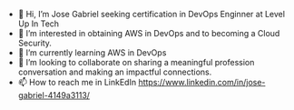 - 👋 Hi, I’m Jose Gabriel seeking certification in DevOps Enginner at Level Up In Tech
- 👀 I’m interested in obtaining AWS in DevOps and to becoming a Cloud Security. 
- 🌱 I’m currently learning AWS in DevOps
- 💞️ I’m looking to collaborate on sharing a meaningful profession conversation and making an impactful connections. 
- 📫 How to reach me in LinkEdIn https://www.linkedin.com/in/jose-gabriel-4149a3113/ 

<!---
jdegabriel/jdegabriel is a ✨ special ✨ repository because its `README.md` (this file) appears on your GitHub profile.
You can click the Preview link to take a look at your changes.
--->
